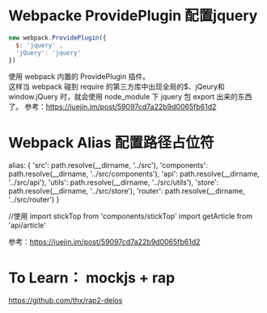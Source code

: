 # Webpacke ProvidePlugin 配置jquery

```javascript
new webpack.ProvidePlugin({
  $: 'jquery' ,
  'jQuery': 'jquery'
})
```
使用 webpack 内置的 ProvidePlugin 插件。  
这样当 webpack 碰到 require 的第三方库中出现全局的$、jQeury和window.jQuery 时，就会使用 node_module 下 jquery 包 export 出来的东西了。
参考：https://juejin.im/post/59097cd7a22b9d0065fb61d2

# Webpack Alias 配置路径占位符
alias: {
  'src': path.resolve(__dirname, '../src'),
  'components': path.resolve(__dirname, '../src/components'),
  'api': path.resolve(__dirname, '../src/api'),
  'utils': path.resolve(__dirname, '../src/utils'),
  'store': path.resolve(__dirname, '../src/store'),
  'router': path.resolve(__dirname, '../src/router')
}

//使用
import stickTop from 'components/stickTop'
import getArticle from 'api/article'

参考：https://juejin.im/post/59097cd7a22b9d0065fb61d2

# To Learn： mockjs + rap
https://github.com/thx/rap2-delos
